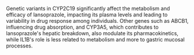 Genetic variants in CYP2C19 significantly affect the metabolism and efficacy of lansoprazole, impacting its plasma levels and leading to variability in drug response among individuals. Other genes such as ABCB1, influencing drug absorption, and CYP3A5, which contributes to lansoprazole's hepatic breakdown, also modulate its pharmacokinetics, while IL1B's role is less related to metabolism and more to gastric mucosal processes.